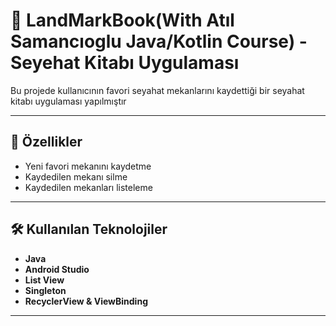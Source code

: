 # 📱 LandMarkBook(With Atıl Samancıoglu Java/Kotlin Course) - Seyehat Kitabı Uygulaması

Bu projede kullanıcının favori seyahat mekanlarını kaydettiği bir seyahat kitabı uygulaması yapılmıştır

---

## 🚀 Özellikler
- Yeni favori mekanını kaydetme 
- Kaydedilen mekanı silme
- Kaydedilen mekanları listeleme


---

## 🛠️ Kullanılan Teknolojiler
- **Java**  
- **Android Studio**  
- **List View**
- **Singleton**  
- **RecyclerView & ViewBinding**

---
